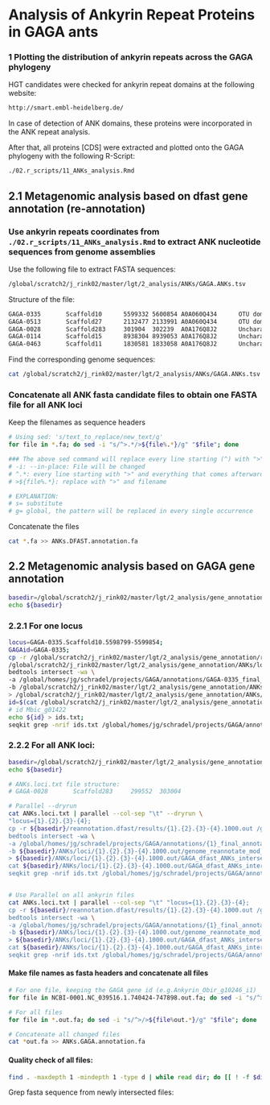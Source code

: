# Analysis of Ankyrin Repeat Proteins in GAGA ants

### 1 Plotting the distribution of ankyrin repeats across the GAGA phylogeny
HGT candidates were checked for ankyrin repeat domains at the following website:
```bash
http://smart.embl-heidelberg.de/
```

In case of detection of ANK domains, these proteins were incorporated in the ANK repeat analysis.

After that, all proteins [CDS] were extracted and plotted onto the GAGA phylogeny with the following R-Script:
```bash
./02.r_scripts/11_ANKs_analysis.Rmd
```

## 2.1 Metagenomic analysis based on dfast gene annotation (re-annotation)
### Use ankyrin repeats coordinates from `./02.r_scripts/11_ANKs_analysis.Rmd` to extract ANK nucleotide sequences from genome assemblies

Use the following file to extract FASTA sequences:
```bash
/global/scratch2/j_rink02/master/lgt/2_analysis/ANKs/GAGA.ANKs.tsv
```

Structure of the file:
```bash
GAGA-0335       Scaffold10      5599332 5600854 A0A060Q434      OTU domain-containing protein   Wolbachia endosymbiont of Cimex lectularius
GAGA-0513       Scaffold27      2132477 2133991 A0A060Q434      OTU domain-containing protein   Wolbachia endosymbiont of Cimex lectularius
GAGA-0028       Scaffold283     301904  302239  A0A176Q8J2      Uncharacterized ANK     Wolbachia endosymbiont of Laodelphax striatellus
GAGA-0114       Scaffold15      8938304 8939053 A0A176Q8J2      Uncharacterized ANK     Wolbachia endosymbiont of Laodelphax striatellus
GAGA-0463       Scaffold11      1830581 1833058 A0A176Q8J2      Uncharacterized ANK     Wolbachia endosymbiont of Laodelphax striatellus
```

Find the corresponding genome sequences:
```bash
cat /global/scratch2/j_rink02/master/lgt/2_analysis/ANKs/GAGA.ANKs.tsv | parallel --colsep '\t' "samtools faidx /global/scratch2/j_rink02/master/lgt/0_data/assemblies/{1}*.fasta {2}:{3}-{4} > /global/scratch2/j_rink02/master/lgt/2_analysis/ANKs/{1}.{2}.{3}-{4}.{5}.{6}.{7}.fa"
```

### Concatenate all ANK fasta candidate files to obtain one FASTA file for all ANK loci
Keep the filenames as sequence headers
```bash
# Using sed: 's/text_to_replace/new_text/g'
for file in *.fa; do sed -i "s/^>.*/>${file%.*}/g" "$file"; done

### The above sed command will replace every line starting (^) with ">" with the filename until ".fa" is matched.
# -i: --in-place: File will be changed
# ^.*: every line starting with ">" and everything that comes afterwards will be substituted
# >${file%.*}: replace with ">" and filename

# EXPLANATION:
# s= substitute
# g= global, the pattern will be replaced in every single occurrence
```

Concatenate the files
```bash
cat *.fa >> ANKs.DFAST.annotation.fa
```

## 2.2 Metagenomic analysis based on GAGA gene annotation 
```bash
basedir=/global/scratch2/j_rink02/master/lgt/2_analysis/gene_annotation/reannotation.dfast/results
echo ${basedir}
```

### 2.2.1 For one locus 
```bash
locus=GAGA-0335.Scaffold10.5598799-5599854;
GAGAid=GAGA-0335; 
cp -r /global/scratch2/j_rink02/master/lgt/2_analysis/gene_annotation/reannotation.dfast/results/${locus}.1000.out \
/global/scratch2/j_rink02/master/lgt/2_analysis/gene_annotation/ANKs/loci/;
bedtools intersect -wa \
-a /global/homes/jg/schradel/projects/GAGA/annotations/GAGA-0335_final_annotation_repfilt_addreannot_noparpse_representative.gff3 \
-b /global/scratch2/j_rink02/master/lgt/2_analysis/gene_annotation/ANKs/loci/${locus}.1000.out/genome_reannotate_mod_intersect.gff \
> /global/scratch2/j_rink02/master/lgt/2_analysis/gene_annotation/ANKs/loci/${locus}.1000.out/GAGA_dfast_ANKs_intersect.gff;
id=$(cat /global/scratch2/j_rink02/master/lgt/2_analysis/gene_annotation/ANKs/loci/${locus}.1000.out/GAGA_dfast_ANKs_intersect.gff|awk '{if ($3=="mRNA") print $0}'|perl -pe 's/.*ID=(.*?)\;.*/$1/g');
# id Mbic_g01422
echo ${id} > ids.txt;
seqkit grep -nrif ids.txt /global/homes/jg/schradel/projects/GAGA/annotations/${GAGAid}_final_annotation_repfilt_addreannot_noparpse_representative.cds.fasta > ${locus}.out.fa
```

### 2.2.2 For all ANK loci:

```bash
basedir=/global/scratch2/j_rink02/master/lgt/2_analysis/gene_annotation
echo ${basedir}

# ANKs.loci.txt file structure:
# GAGA-0028       Scaffold283     299552  303004

# Parallel --dryrun
cat ANKs.loci.txt | parallel --col-sep "\t" --dryrun \
"locus={1}.{2}.{3}-{4}; 
cp -r ${basedir}/reannotation.dfast/results/{1}.{2}.{3}-{4}.1000.out /global/scratch2/j_rink02/master/lgt/2_analysis/gene_annotation/ANKs/loci;
bedtools intersect -wa \
-a /global/homes/jg/schradel/projects/GAGA/annotations/{1}_final_annotation_repfilt_addreannot_noparpse_representative.gff3 \
-b ${basedir}/ANKs/loci/{1}.{2}.{3}-{4}.1000.out/genome_reannotate_mod_intersect.gff \
> ${basedir}/ANKs/loci/{1}.{2}.{3}-{4}.1000.out/GAGA_dfast_ANKs_intersect.gff;
cat ${basedir}/ANKs/loci/{1}.{2}.{3}-{4}.1000.out/GAGA_dfast_ANKs_intersect.gff|awk '{if (\$3==\"mRNA\") print \$0}'|perl -pe 's/.*ID=(.*?)\;.*/\$1/g' >> ids.txt;
seqkit grep -nrif ids.txt /global/homes/jg/schradel/projects/GAGA/annotations/{1}_final_annotation_repfilt_addreannot_noparpse_representative.cds.fasta > {1}.{2}.{3}-{4}.out.fa"


# Use Parallel on all ankyrin files
cat ANKs.loci.txt | parallel --col-sep "\t" "locus={1}.{2}.{3}-{4}; 
cp -r ${basedir}/reannotation.dfast/results/{1}.{2}.{3}-{4}.1000.out /global/scratch2/j_rink02/master/lgt/2_analysis/gene_annotation/ANKs/loci;
bedtools intersect -wa \
-a /global/homes/jg/schradel/projects/GAGA/annotations/{1}_final_annotation_repfilt_addreannot_noparpse_representative.gff3 \
-b ${basedir}/ANKs/loci/{1}.{2}.{3}-{4}.1000.out/genome_reannotate_mod_intersect.gff \
> ${basedir}/ANKs/loci/{1}.{2}.{3}-{4}.1000.out/GAGA_dfast_ANKs_intersect.gff;
cat ${basedir}/ANKs/loci/{1}.{2}.{3}-{4}.1000.out/GAGA_dfast_ANKs_intersect.gff|awk '{if (\$3==\"mRNA\") print \$0}'|perl -pe 's/.*ID=(.*?)\;.*/\$1/g' >> ids.txt;
seqkit grep -nrif ids.txt /global/homes/jg/schradel/projects/GAGA/annotations/{1}_final_annotation_repfilt_addreannot_noparpse_representative.cds.fasta > {1}.{2}.{3}-{4}.out.fa"
```

#### Make file names as fasta headers and concatenate all files 
```bash
# For one file, keeping the GAGA gene id (e.g.Ankyrin_Obir_g10246_i1)
for file in NCBI-0001.NC_039516.1.740424-747898.out.fa; do sed -i "s/^>/>${file%out.*}/g" "$file"; done

# For all files
for file in *.out.fa; do sed -i "s/^>/>${file%out.*}/g" "$file"; done

# Concatenate all changed files 
cat *out.fa >> ANKs.GAGA.annotation.fa
```


#### Quality check of all files:

```bash
find . -maxdepth 1 -mindepth 1 -type d | while read dir; do [[ ! -f $dir/genome_reannotate_mod_intersect.gff ]] && echo "$dir"; done
```

Grep fasta sequence from newly intersected files:
```bash

```